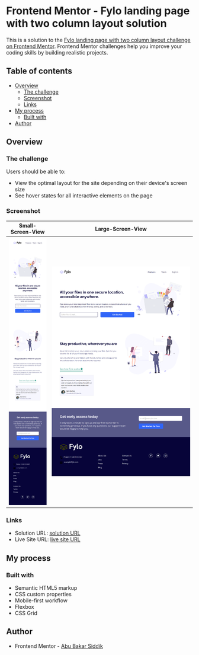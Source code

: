 # Frontend Mentor - Fylo landing page with two column layout solution

This is a solution to the [Fylo landing page with two column layout challenge on Frontend Mentor](https://www.frontendmentor.io/challenges/fylo-landing-page-with-two-column-layout-5ca5ef041e82137ec91a50f5). Frontend Mentor challenges help you improve your coding skills by building realistic projects.

## Table of contents

- [Overview](#overview)
  - [The challenge](#the-challenge)
  - [Screenshot](#screenshot)
  - [Links](#links)
- [My process](#my-process)
  - [Built with](#built-with)
- [Author](#author)

## Overview

### The challenge

Users should be able to:

- View the optimal layout for the site depending on their device's screen size
- See hover states for all interactive elements on the page

### Screenshot

| Small-Screen-View                         | Large-Screen-View                           |
| ----------------------------------------- | ------------------------------------------- |
| ![mobile photo](./screenshots/mobile.png) | ![desktop photo](./screenshots/desktop.png) |

### Links

- Solution URL: [ solution URL ](https://github.com/ABU-BAKAR-S/Frontend-Mentor-Fylo-Landing-Page)
- Live Site URL: [ live site URL ](https://abu-bakar-s.github.io/Frontend-Mentor-Fylo-Landing-Page/)

## My process

### Built with

- Semantic HTML5 markup
- CSS custom properties
- Mobile-first workflow
- Flexbox
- CSS Grid


## Author

- Frontend Mentor - [Abu Bakar Siddik](https://www.frontendmentor.io/profile/ABU-BAKAR-S)
